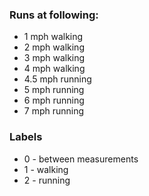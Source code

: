 ### Runs at following:
* 1 mph walking
* 2 mph walking
* 3 mph walking
* 4 mph walking
* 4.5 mph running
* 5 mph running
* 6 mph running
* 7 mph running


### Labels
* 0 - between measurements
* 1 - walking
* 2 - running